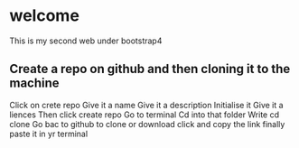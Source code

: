 # welcome
This is my second web under bootstrap4

## Create a repo on github and then cloning it to the machine
Click on crete repo
Give it a name
Give it a description
Initialise it
Give it a liences
Then click create repo
Go to terminal
Cd into that folder 
Write cd clone 
Go bac to github to clone or download
click and copy the link 
finally paste it in yr terminal
